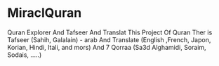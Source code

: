 MiraclQuran
===========

Quran Explorer And Tafseer And Translat This Project Of Quran Ther is Tafseer (Sahih, Galalain) - arab And Translate (English ,French, Japon, Korian, Hindi, Itali, and mors) And 7 Qorraa (Sa3d Alghamidi, Soraim, Sodais, .....)